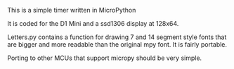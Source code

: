 This is a simple timer written in MicroPython

It is coded for the D1 Mini and a ssd1306 display at 128x64.

Letters.py contains a function for drawing 7 and 14 segment style fonts that are bigger and more readable than the original mpy font. It is fairly portable.

Porting to other MCUs that support micropy should be very simple.
